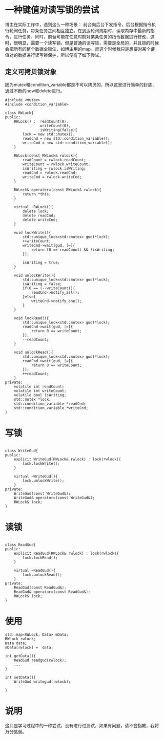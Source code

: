 # 一种键值对读写锁的尝试
博主在实际工作中，遇到这么一种场景：
前台向后台下发指令，后台根据指令执行轮询任务，每条任务之间相互独立。在到达轮询周期时，读取内存中最新的指令，进行任务，同时，前台可能在任意时刻对某条任务的指令数据进行修改，这时，很明显，需要一个读写锁。但是普通的读写锁，需要是全局的，并且锁的时候会把所有的整个数据全锁住，如博主用的map，而这个时候我只是想要对某个键值对的数据进行读写锁保护，所以便有了如下尝试。

## 定义可拷贝锁对象
因为mutex和condition_variable都是不可以拷贝的，所以这里进行简单的封装，通过不断的new和delete进行。
```
#include <mutex>
#include <condition_variable>

class RWLock{
public:
	RWLock() :  readCount(0),
				writeCount(0),
				isWriting(false){
		lock = new std::mutex();
		readCnd = new std::condition_variable();
		writeCnd = new std::condition_variable();
	}

	RWLock(const RWLock& rwlock){
		readCount = rwlock.readCount;
		writeCount = rwlock.writeCount;
		isWriting = rwlock.isWriting;
		readCnd = rwlock.readCnd;
		writeCnd = rwlock.writeCnd;
	}

	RWLock& operator=(const RWLock& rwlock){
		return *this;
	}

	virtual ~RWLock(){
		delete lock;
		delete readCnd;
		delete writeCnd;
	}

	void lockWrite(){
		std::unique_lock<std::mutex> gud(*lock);
		++writeCount;
		writeCnd->wait(gud, [=]{
			return (0 == readCount) && !isWriting;
		});

		isWriting = true;
	}

	void unlockWrite(){
		std::unique_lock<std::mutex> gud(*lock);
		isWriting = false;
		if(0 == (--writeCount)){
			readCnd->notify_all();
		}else{
			writeCnd->notify_one();
		}
	}

	void lockRead(){
		std::unique_lock<std::mutex> gud(*lock);
		readCnd->wait(gud, [=]{
			return 0 == writeCount;
		});
		--readCount;
	}

	void unlockRead(){
		std::unique_lock<std::mutex> gud(*lock);
		readCnd->wait(gud, [=]{
			return 0 == writeCount;
		});
		++readCount;
	}
private:
	volatile int readCount;
	volatile int writeCount;
	volatile bool isWriting;
	std::mutex *lock;
	std::condition_variable *readCnd;
	std::condition_variable *writeCnd;
}
```
# 写锁
```

class WriteGud{
public:
	explicit WriteGud(RWLock& rwlock) : lock(rwlock){
		lock.lockWrite();
	}

	virtual ~WriteGud(){
		lock.unlockWrite();
	}
private:
	WriteGud(const WriteGud&);
	WriteGud& operator=(const WriteGud&);
	RWLock& lock;
}

```
# 读锁
```

class ReadGud{
public:
	explicit ReadGud(RWLock& rwlock) : lock(rwlock){
		lock.lockRead();
	}

	virtual ~ReadGud(){
		lock.unlockRead();
	}
private:
	ReadGud(const ReadGud&);
	ReadGud& operator=(const ReadGud&);
	RWLock& lock;
}

```

# 使用

```
std::map<RWLock, Data> mData;
RWLock rwlock;
Data data;
mData[rwlock] =  data;

int getData(){
	ReadGud readgud(rwlock);
	...
}

int setData(){
	WriteGud writegud(rwlock);
	...
}
```

# 说明
这只是学习过程中的一种尝试，没有进行过测试，如果有问题，请不吝指教，我将万分感谢。
